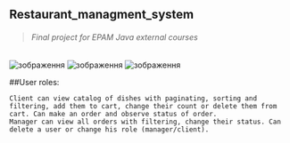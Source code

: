 ## Restaurant_managment_system
>###### Final project for EPAM Java external courses
![зображення](https://user-images.githubusercontent.com/85941909/206445186-5708a50e-992b-4a0d-897e-b10e48fce7da.png)
![зображення](https://user-images.githubusercontent.com/85941909/206445361-cc1ad514-bd82-4502-a1be-42b84c56228a.png)
![зображення](https://user-images.githubusercontent.com/85941909/206445410-328df46e-b8fe-48e7-acf3-36032be5624b.png)

##User roles:

    Client can view catalog of dishes with paginating, sorting and filtering, add them to cart, change their count or delete them from cart. Can make an order and observe status of order.
    Manager can view all orders with filtering, change their status. Can delete a user or change his role (manager/client).


